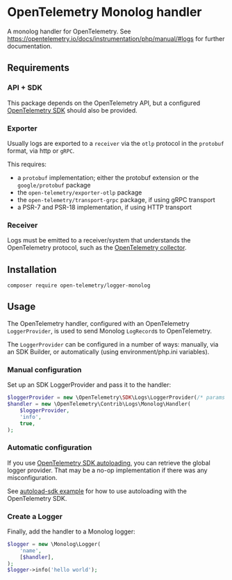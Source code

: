# OpenTelemetry Monolog handler

A monolog handler for OpenTelemetry. See https://opentelemetry.io/docs/instrumentation/php/manual/#logs for further documentation.

## Requirements

### API + SDK

This package depends on the OpenTelemetry API, but a configured [OpenTelemetry SDK](https://opentelemetry.io/docs/instrumentation/php/sdk/) should also be provided.

### Exporter

Usually logs are exported to a `receiver` via the `otlp` protocol in the `protobuf` format, via http or `gRPC`.

This requires:

- a `protobuf` implementation; either the protobuf extension or the `google/protobuf` package
- the `open-telemetry/exporter-otlp` package
- the `open-telemetry/transport-grpc` package, if using gRPC transport
- a PSR-7 and PSR-18 implementation, if using HTTP transport

### Receiver
Logs must be emitted to a receiver/system that understands the OpenTelemetry protocol, such as the [OpenTelemetry collector](https://opentelemetry.io/docs/collector/).

## Installation

```shell
composer require open-telemetry/logger-monolog
```

## Usage

The OpenTelemetry handler, configured with an OpenTelemetry `LoggerProvider`, is used to send Monolog `LogRecord`s to OpenTelemetry.

The `LoggerProvider` can be configured in a number of ways: manually, via an SDK Builder, or automatically (using environment/php.ini variables).

### Manual configuration

Set up an SDK LoggerProvider and pass it to the handler:

```php
$loggerProvider = new \OpenTelemetry\SDK\Logs\LoggerProvider(/* params */);
$handler = new \OpenTelemetry\Contrib\Logs\Monolog\Handler(
    $loggerProvider,
    'info',
    true,
);
```

### Automatic configuration

If you use [OpenTelemetry SDK autoloading](https://opentelemetry.io/docs/instrumentation/php/sdk/#autoloading), you can retrieve the global logger
provider. That may be a no-op implementation if there was any misconfiguration.

See [autoload-sdk example](./example/autoload-sdk.php) for how to use autoloading with the OpenTelemetry SDK.

### Create a Logger

Finally, add the handler to a Monolog logger:

```php
$logger = new \Monolog\Logger(
    'name',
    [$handler],
);
$logger->info('hello world');
```